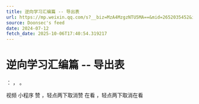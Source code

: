 ```yaml
---
title: 逆向学习汇编篇 -- 导出表
url: https://mp.weixin.qq.com/s?__biz=MzA4MzgzNTU5MA==&mid=2652035452&idx=2&sn=d82f4c072e0e406e2995b0cfb960b12c
source: Doonsec's feed
date: 2024-07-12
fetch_date: 2025-10-06T17:40:54.319217
---
```


# 逆向学习汇编篇 -- 导出表

：
，
。

视频
小程序
赞
，轻点两下取消赞
在看
，轻点两下取消在看